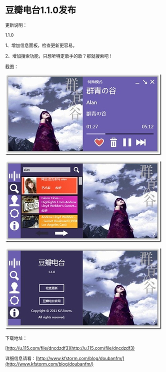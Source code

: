 # 豆瓣电台1.1.0发布

更新说明：

1.1.0

1、增加信息面板，检查更新更容易。

2、增加搜索功能，只想听特定歌手的歌？那就搜索吧！

截图：

[<img style="background-image: none; border-bottom: 0px; border-left: 0px; padding-left: 0px; padding-right: 0px; display: inline; border-top: 0px; border-right: 0px; padding-top: 0px" title="image_thumb5" border="0" alt="image_thumb5" src="/attachment/up/blog/images/1.1.0_131A5/image_thumb5_thumb.jpg" width="500" height="261" />](/attachment/up/blog/images/1.1.0_131A5/image_thumb5.jpg)

[<img style="background-image: none; border-bottom: 0px; border-left: 0px; padding-left: 0px; padding-right: 0px; display: inline; border-top: 0px; border-right: 0px; padding-top: 0px" title="image_thumb6" border="0" alt="image_thumb6" src="/attachment/up/blog/images/1.1.0_131A5/image_thumb6_thumb.jpg" width="500" height="262" />](/attachment/up/blog/images/1.1.0_131A5/image_thumb6.jpg)

[<img style="background-image: none; border-bottom: 0px; border-left: 0px; padding-left: 0px; padding-right: 0px; display: inline; border-top: 0px; border-right: 0px; padding-top: 0px" title="image_thumb7" border="0" alt="image_thumb7" src="/attachment/up/blog/images/1.1.0_131A5/image_thumb7_thumb.jpg" width="500" height="262" />](/attachment/up/blog/images/1.1.0_131A5/image_thumb7.jpg)

下载地址：

[http://u.115.com/file/dncdzdf3](http://u.115.com/file/dncdzdf3)

详细信息请看：[http://www.kfstorm.com/blog/doubanfm/](http://www.kfstorm.com/blog/doubanfm/)
